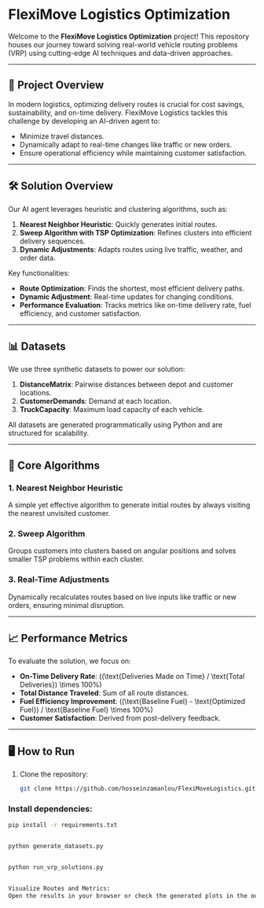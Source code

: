 # FlexiMove Logistics Optimization

Welcome to the **FlexiMove Logistics Optimization** project! This repository houses our journey toward solving real-world vehicle routing problems (VRP) using cutting-edge AI techniques and data-driven approaches.

---

## 🚀 **Project Overview**
In modern logistics, optimizing delivery routes is crucial for cost savings, sustainability, and on-time delivery. FlexiMove Logistics tackles this challenge by developing an AI-driven agent to:
- Minimize travel distances.
- Dynamically adapt to real-time changes like traffic or new orders.
- Ensure operational efficiency while maintaining customer satisfaction.

---

## 🛠️ **Solution Overview**
Our AI agent leverages heuristic and clustering algorithms, such as:
1. **Nearest Neighbor Heuristic**: Quickly generates initial routes.
2. **Sweep Algorithm with TSP Optimization**: Refines clusters into efficient delivery sequences.
3. **Dynamic Adjustments**: Adapts routes using live traffic, weather, and order data.

Key functionalities:
- **Route Optimization**: Finds the shortest, most efficient delivery paths.
- **Dynamic Adjustment**: Real-time updates for changing conditions.
- **Performance Evaluation**: Tracks metrics like on-time delivery rate, fuel efficiency, and customer satisfaction.

---

## 📊 **Datasets**
We use three synthetic datasets to power our solution:
1. **DistanceMatrix**: Pairwise distances between depot and customer locations.
2. **CustomerDemands**: Demand at each location.
3. **TruckCapacity**: Maximum load capacity of each vehicle.

All datasets are generated programmatically using Python and are structured for scalability.

---

## 🧠 **Core Algorithms**
### **1. Nearest Neighbor Heuristic**
A simple yet effective algorithm to generate initial routes by always visiting the nearest unvisited customer. 

### **2. Sweep Algorithm**
Groups customers into clusters based on angular positions and solves smaller TSP problems within each cluster.

### **3. Real-Time Adjustments**
Dynamically recalculates routes based on live inputs like traffic or new orders, ensuring minimal disruption.

---

## 📈 **Performance Metrics**
To evaluate the solution, we focus on:
- **On-Time Delivery Rate**: \((\text{Deliveries Made on Time} / \text{Total Deliveries}) \times 100\%\)
- **Total Distance Traveled**: Sum of all route distances.
- **Fuel Efficiency Improvement**: \((\text{Baseline Fuel} - \text{Optimized Fuel}) / \text{Baseline Fuel} \times 100\%\)
- **Customer Satisfaction**: Derived from post-delivery feedback.

---

## 🖥️ **How to Run**
1. Clone the repository:
   ```bash
   git clone https://github.com/hosseinzamanlou/FlexiMoveLogistics.git

### **Install dependencies:**
```bash
pip install -r requirements.txt


python generate_datasets.py


python run_vrp_solutions.py


Visualize Routes and Metrics:
Open the results in your browser or check the generated plots in the outputs/ folder.




